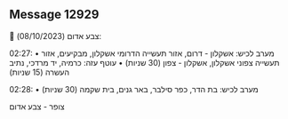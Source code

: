 ## Message 12929

🔴 צבע אדום (08/10/2023):

02:27:
• מערב לכיש: אשקלון - דרום, אזור תעשייה הדרומי אשקלון, מבקיעים, אזור תעשייה צפוני אשקלון, אשקלון - צפון (30 שניות)
• עוטף עזה: כרמיה, יד מרדכי, נתיב העשרה (15 שניות)

02:28:
• מערב לכיש: בת הדר, כפר סילבר, באר גנים, בית שקמה (30 שניות)

צופר - צבע אדום

